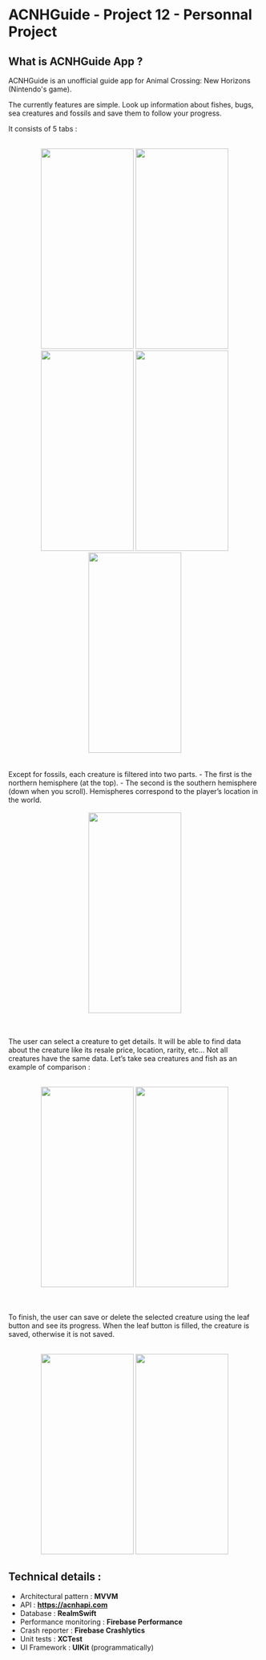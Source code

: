 # ACNHGuide - Project 12 - Personnal Project

## What is ACNHGuide App ?

ACNHGuide is an unofficial guide app for Animal Crossing: New Horizons (Nintendo's game).

The currently features are simple. Look up information about fishes, bugs, sea creatures and fossils and save them to follow your progress.

It consists of 5 tabs :
<br />
<br />
<div align="center">
  <img width="185" height="400" src="https://github.com/MiPayan/ACNHGuide-Remaked-UIKit/assets/71004452/cff52b0d-44a1-46ea-8e8b-088b74b62503">
  <img width="185" height="400" src="https://github.com/MiPayan/ACNHGuide-Remaked-UIKit/assets/71004452/a59ecb90-cb3c-4e21-9fae-0b40c1bd0745">
  <img width="185" height="400" src="https://github.com/MiPayan/ACNHGuide-Remaked-UIKit/assets/71004452/a4a02053-e4fc-4b09-89fc-78d2456071c6">
  <img width="185" height="400" src="https://github.com/MiPayan/ACNHGuide-Remaked-UIKit/assets/71004452/f70afd8a-52f3-4e79-bd09-20bd240df0fe">
  <img width="185" height="400" src="https://github.com/MiPayan/ACNHGuide-Remaked-UIKit/assets/71004452/77a6048d-c16f-4abb-b461-9c6e54018218">
</div>
<br />
<br />
Except for fossils, each creature is filtered into two parts. 
- The first is the northern hemisphere (at the top).
- The second is the southern hemisphere (down when you scroll). 
Hemispheres correspond to the player’s location in the world.
<br />
<br />
<div align="center">
  <img width="185" height="400" src="https://github.com/MiPayan/ACNHGuide-Remaked-UIKit/assets/71004452/40530bb1-63f4-4002-92fc-54badb350e15">
</div>
<br />
<br />

The user can select a creature to get details. It will be able to find data about the creature like its resale price, location, rarity, etc... Not all creatures have the same data. 
Let’s take sea creatures and fish as an example of comparison :
<br />
<br />
<div align="center">
  <img width="185" height="400" src="https://github.com/MiPayan/ACNHGuide-Remaked-UIKit/assets/71004452/d716212a-9410-481a-92a9-694a30bf713f">
  <img width="185" height="400" src="https://github.com/MiPayan/ACNHGuide-Remaked-UIKit/assets/71004452/98a9f7a3-41ab-4a54-b2f8-5241d9f1b7a5">
</div>
<br />
<br />

To finish, the user can save or delete the selected creature using the leaf button and see its progress. When the leaf button is filled, the creature is saved, otherwise it is not saved.
<br />
<br />
<div align="center">
  <img width="185" height="400" src="https://github.com/MiPayan/ACNHGuide-Remaked-UIKit/assets/71004452/59183426-dad1-4cca-9505-352f7f306527">
  <img width="185" height="400" src="https://github.com/MiPayan/ACNHGuide-Remaked-UIKit/assets/71004452/e7ea50c2-231c-4f04-9fa1-fe9ce6e01c79">
</div>

## Technical details :
- Architectural pattern : <b>MVVM</b>
- API : <b>https://acnhapi.com</b>
- Database : <b>RealmSwift</b>
- Performance monitoring : <b>Firebase Performance</b>
- Crash reporter : <b>Firebase Crashlytics</b>
- Unit tests : <b>XCTest</b>
- UI Framework : <b>UIKit</b> (programmatically)
